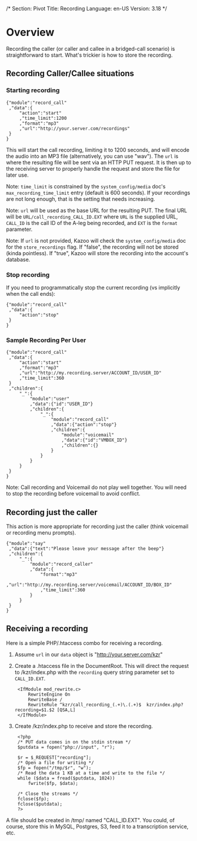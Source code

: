 /*
Section: Pivot
Title: Recording
Language: en-US
Version: 3.18
*/

# Overview

Recording the caller (or caller and callee in a bridged-call scenario) is straightforward to start. What's trickier is how to store the recording.

## Recording Caller/Callee situations

### Starting recording

    {"module":"record_call"
     ,"data":{
         "action":"start"
         ,"time_limit":1200
         ,"format":"mp3"
         ,"url":"http://your.server.com/recordings"
     }
    }

This will start the call recording, limiting it to 1200 seconds, and will encode the audio into an MP3 file (alternatively, you can use "wav"). The `url` is where the resulting file will be sent via an HTTP PUT request. It is then up to the receiving server to properly handle the request and store the file for later use.

Note: `time_limit` is constrained by the `system_config/media` doc's `max_recording_time_limit` entry (default is 600 seconds). If your recordings are not long enough, that is the setting that needs increasing.

Note: `url` will be used as the base URL for the resulting PUT. The final URL will be `URL/call_recording_CALL_ID.EXT` where `URL` is the supplied URL, `CALL_ID` is the call ID of the A-leg being recorded, and `EXT` is the `format` parameter.

Note: If `url` is not provided, Kazoo will check the `system_config/media` doc for the `store_recordings` flag. If "false", the recording will not be stored (kinda pointless). If "true", Kazoo will store the recording into the account's database.

### Stop recording

If you need to programmatically stop the current recording (vs implicitly when the call ends):

    {"module":"record_call"
     ,"data":{
         "action":"stop"
     }
    }

### Sample Recording Per User

    {"module":"record_call"
     ,"data":{
         "action":"start"
         ,"format":"mp3"
         ,"url":"http://my.recording.server/ACCOUNT_ID/USER_ID"
         ,"time_limit":360
     }
     ,"children":{
         "_":{
             "module":"user"
             ,"data":{"id":"USER_ID"}
             ,"children":{
                 "_":{
                     "module":"record_call"
                     ,"data":{"action":"stop"}
                     ,"children":{
                         "module":"voicemail"
                         ,"data":{"id":"VMBOX_ID"}
                         ,"children":{}
                     }
                 }
             }
         }
     }
    }

Note: Call recording and Voicemail do not play well together. You will need to stop the recording before voicemail to avoid conflict.

## Recording just the caller

This action is more appropriate for recording just the caller (think voicemail or recording menu prompts).

    {"module":"say"
     ,"data":{"text":"Please leave your message after the beep"}
     ,"children":{
         "_":{
             "module":"record_caller"
             ,"data":{
                 "format":"mp3"
                 ,"url":"http://my.recording.server/voicemail/ACCOUNT_ID/BOX_ID"
                 ,"time_limit":360
             }
         }
     }
    }

## Receiving a recording

Here is a simple PHP/.htaccess combo for receiving a recording.

1. Assume `url` in our `data` object is "http://your.server.com/kzr"
2. Create a .htaccess file in the DocumentRoot. This will direct the request to /kzr/index.php with the `recording` query string parameter set to `CALL_ID.EXT`.

        <IfModule mod_rewrite.c>
            RewriteEngine On
            RewriteBase /
            RewriteRule ^kzr/call_recording_(.+)\.(.+)$  kzr/index.php?recording=$1.$2 [QSA,L]
        </IfModule>

3. Create /kzr/index.php to receive and store the recording.

        <?php
        /* PUT data comes in on the stdin stream */
        $putdata = fopen("php://input", "r");

        $r = $_REQUEST["recording"];
        /* Open a file for writing */
        $fp = fopen("/tmp/$r", "w");
        /* Read the data 1 KB at a time and write to the file */
        while ($data = fread($putdata, 1024))
            fwrite($fp, $data);

        /* Close the streams */
        fclose($fp);
        fclose($putdata);
        ?>


A file should be created in /tmp/ named "CALL_ID.EXT". You could, of course, store this in MySQL, Postgres, S3, feed it to a transcription service, etc.
